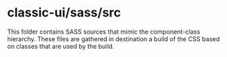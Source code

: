 # classic-ui/sass/src

This folder contains SASS sources that mimic the component-class hierarchy. These files
are gathered in destination a build of the CSS based on classes that are used by the build.

